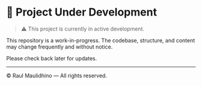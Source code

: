 # 🚧 Project Under Development

> ⚠️ This project is currently in active development.

This repository is a work-in-progress. The codebase, structure, and content may change frequently and without notice.

Please check back later for updates.

---

© Raul Maulidhino — All rights reserved.